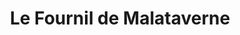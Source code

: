 ---
title: "Le Fournil de Malataverne"
url: /cendras/le-fournil-de-malataverne/
shop: boulangerie
---
